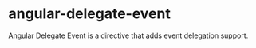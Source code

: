 angular-delegate-event
======================

Angular Delegate Event is a directive that adds event delegation support.